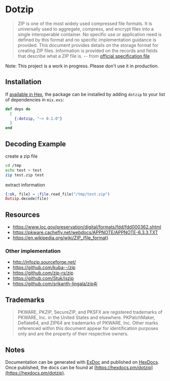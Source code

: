 # Dotzip

> ZIP is one of the most widely used compressed file formats. It is
> universally used to aggregate, compress, and encrypt files into a
> single interoperable container. No specific use or application need
> is defined by this format and no specific implementation guidance is
> provided. This document provides details on the storage format for
> creating ZIP files.  Information is provided on the records and
> fields that describe what a ZIP file is. -- from [official
> specification
> file](https://pkware.cachefly.net/webdocs/APPNOTE/APPNOTE-6.3.3.TXT)

Note: This project is a work in progress. Please don't use it in
production.

## Installation

If [available in Hex](https://hex.pm/docs/publish), the package can be installed
by adding `dotzip` to your list of dependencies in `mix.exs`:

```elixir
def deps do
  [
    {:dotzip, "~> 0.1.0"}
  ]
end
```

## Decoding Example

create a zip file

```sh
cd /tmp
echo test > test
zip test.zip test
```

extract information

```elixir
{:ok, file} = :file.read_file("/tmp/test.zip")
Dotzip.decode(file)
```

## Resources

 * https://www.loc.gov/preservation/digital/formats/fdd/fdd000362.shtml
 * https://pkware.cachefly.net/webdocs/APPNOTE/APPNOTE-6.3.3.TXT
 * https://en.wikipedia.org/wiki/ZIP_(file_format)

### Other implementation

 * http://infozip.sourceforge.net/
 * https://github.com/kuba--/zip
 * https://github.com/zip-rs/zip
 * https://github.com/Stuk/jszip
 * https://github.com/srikanth-lingala/zip4j

## Trademarks

> PKWARE, PKZIP, SecureZIP, and PKSFX are registered trademarks of
> PKWARE, Inc. in the United States and elsewhere.  PKPatchMaker,
> Deflate64, and ZIP64 are trademarks of PKWARE, Inc.  Other marks
> referenced within this document appear for identification purposes
> only and are the property of their respective owners.

## Notes

Documentation can be generated with [ExDoc](https://github.com/elixir-lang/ex_doc)
and published on [HexDocs](https://hexdocs.pm). Once published, the docs can
be found at [https://hexdocs.pm/dotzip](https://hexdocs.pm/dotzip).

